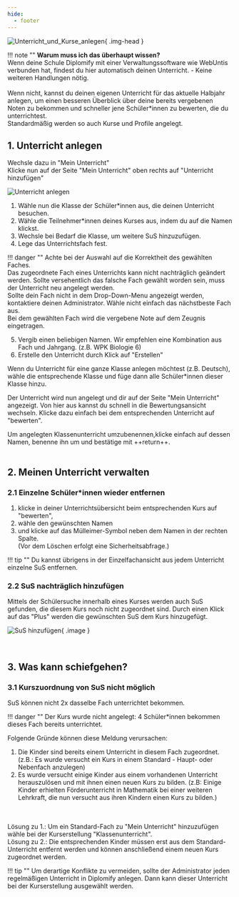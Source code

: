 ```yaml
---
hide:
  - footer
---
```


![Unterricht_und_Kurse_anlegen](/img/02_Schritt_für_Schritt/Kurse_und_Klassen_anlegen.png){ .img-head }

!!! note ""
    **Warum muss ich das überhaupt wissen?**<br>
    Wenn deine Schule Diplomify mit einer Verwaltungssoftware wie WebUntis verbunden hat, findest du hier automatisch deinen Unterricht. - Keine weiteren Handlungen nötig.<br> <br>
    Wenn nicht, kannst du deinen eigenen Unterricht für das aktuelle Halbjahr anlegen, um einen besseren Überblick über deine bereits vergebenen Noten zu bekommen und schneller jene Schüler*innen zu bewerten, die du unterrichtest.
    <br>
    Standardmäßig werden so auch Kurse und Profile angelegt.
<br>

## 1. Unterricht anlegen

Wechsle dazu in "Mein Unterricht" <br>
Klicke nun auf der Seite "Mein Unterricht" oben rechts auf "Unterricht hinzufügen"<br>

![Unterricht anlegen](/img/02_Schritt_für_Schritt/Kursunterricht_erstellen.png)


1. Wähle nun die Klasse der Schüler*innen aus, die deinen Unterricht besuchen.
2. Wähle die Teilnehmer*innen deines Kurses aus, indem du auf die Namen klickst.
3. Wechsle bei Bedarf die Klasse, um weitere SuS hinzuzufügen.
4. Lege das Unterrichtsfach fest.

!!! danger ""
    Achte bei der Auswahl auf die Korrektheit des gewählten Faches. <br>
    Das zugeordnete Fach eines Unterrichts kann nicht nachträglich geändert werden. Sollte versehentlich das falsche Fach gewählt worden sein, muss der Unterricht neu angelegt werden. <br>
    Sollte dein Fach nicht in dem Drop-Down-Menu angezeigt werden, kontaktiere deinen Administrator. Wähle nicht einfach das nächstbeste Fach aus.<br>
    Bei dem gewählten Fach wird die vergebene Note auf dem Zeugnis eingetragen.

5. Vergib einen beliebigen Namen. Wir empfehlen eine Kombination aus Fach und Jahrgang. (z.B. WPK Biologie 6)
6. Erstelle den Unterricht durch Klick auf "Erstellen"

Wenn du Unterricht für eine ganze Klasse anlegen möchtest (z.B. Deutsch), wähle die entsprechende Klasse und füge dann alle Schüler*innen dieser Klasse hinzu.

Der Unterricht wird nun angelegt und dir auf der Seite "Mein Unterricht" angezeigt. Von hier aus kannst du schnell in die Bewertungsansicht wechseln. Klicke dazu einfach bei dem entsprechenden Unterricht auf "bewerten".

Um angelegten Klassenunterricht umzubenennen,klicke einfach auf dessen Namen, benenne ihn um und bestätige mit ++return++.
<br>
<br>

## 2. Meinen Unterricht verwalten

### 2.1 Einzelne Schüler*innen wieder entfernen 
    
1. klicke in deiner Unterrichtsübersicht beim entsprechenden Kurs auf "bewerten", 
2. wähle den gewünschten Namen
3. und klicke auf das Mülleimer-Symbol neben dem Namen in der rechten Spalte. <br> (Vor dem Löschen erfolgt eine Sicherheitsabfrage.)

!!! tip ""
    Du kannst übrigens in der Einzelfachansicht aus jedem Unterricht einzelne SuS entfernen.

### 2.2 SuS nachträglich hinzufügen

Mittels der Schülersuche innerhalb eines Kurses werden auch SuS gefunden, die diesem Kurs noch nicht zugeordnet sind.
Durch einen Klick auf das "Plus" werden die gewünschten SuS dem Kurs hinzugefügt.<br>

![SuS hinzufügen](/img/02_Schritt_für_Schritt/schuelersuche_kurs.png){ .image }

<br>

## 3. Was kann schiefgehen?

### 3.1 Kurszuordnung von SuS nicht möglich
SuS können nicht 2x dasselbe Fach unterrichtet bekommen.

!!! danger ""
    Der Kurs wurde nicht angelegt: 4 Schüler*innen bekommen dieses Fach bereits unterrichtet.

Folgende Gründe können diese Meldung verursachen:<br>
  1. Die Kinder sind bereits einem Unterricht in diesem Fach zugeordnet. (z.B.: Es wurde versucht ein Kurs in einem Standard - Haupt- oder Nebenfach anzulegen)<br>
  2. Es wurde versucht einige Kinder aus einem vorhandenen Unterricht herauszulösen und mit ihnen einen neuen Kurs zu bilden. (z.B: Einige Kinder erhielten Förderunterricht in Mathematik bei einer weiteren Lehrkraft, die nun versucht aus ihren Kindern einen Kurs zu bilden.)
<br>
<br>
Lösung zu 1.: Um ein Standard-Fach zu "Mein Unterricht" hinzuzufügen wähle bei der Kurserstellung "Klassenunterricht".<br>
Lösung zu 2.: Die entsprechenden Kinder müssen erst aus dem Standard-Unterricht entfernt werden und können anschließend einem neuen Kurs zugeordnet werden.

!!! tip ""
    Um derartige Konflikte zu vermeiden, sollte der Administrator jeden regelmäßigen Unterricht in Diplomify anlegen. Dann kann dieser Unterricht bei der Kurserstellung ausgewählt werden. 